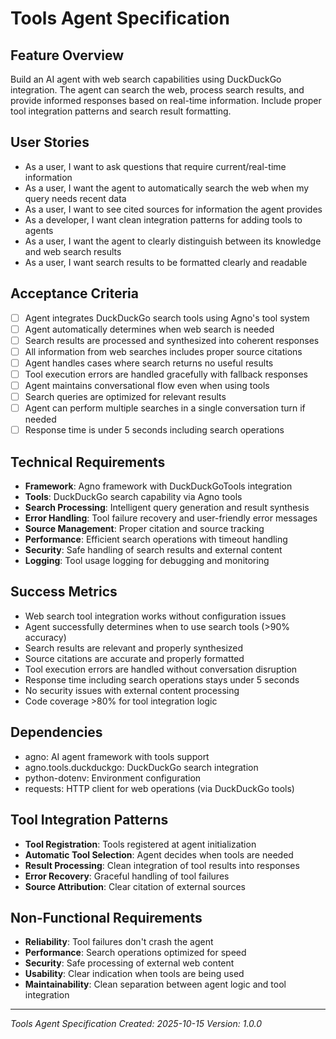# Tools Agent Specification

## Feature Overview
Build an AI agent with web search capabilities using DuckDuckGo integration. The agent can search the web, process search results, and provide informed responses based on real-time information. Include proper tool integration patterns and search result formatting.

## User Stories
- As a user, I want to ask questions that require current/real-time information
- As a user, I want the agent to automatically search the web when my query needs recent data
- As a user, I want to see cited sources for information the agent provides
- As a developer, I want clean integration patterns for adding tools to agents
- As a user, I want the agent to clearly distinguish between its knowledge and web search results
- As a user, I want search results to be formatted clearly and readable

## Acceptance Criteria
- [ ] Agent integrates DuckDuckGo search tools using Agno's tool system
- [ ] Agent automatically determines when web search is needed
- [ ] Search results are processed and synthesized into coherent responses
- [ ] All information from web searches includes proper source citations
- [ ] Agent handles cases where search returns no useful results
- [ ] Tool execution errors are handled gracefully with fallback responses
- [ ] Agent maintains conversational flow even when using tools
- [ ] Search queries are optimized for relevant results
- [ ] Agent can perform multiple searches in a single conversation turn if needed
- [ ] Response time is under 5 seconds including search operations

## Technical Requirements
- **Framework**: Agno framework with DuckDuckGoTools integration
- **Tools**: DuckDuckGo search capability via Agno tools
- **Search Processing**: Intelligent query generation and result synthesis
- **Error Handling**: Tool failure recovery and user-friendly error messages
- **Source Management**: Proper citation and source tracking
- **Performance**: Efficient search operations with timeout handling
- **Security**: Safe handling of search results and external content
- **Logging**: Tool usage logging for debugging and monitoring

## Success Metrics
- Web search tool integration works without configuration issues
- Agent successfully determines when to use search tools (>90% accuracy)
- Search results are relevant and properly synthesized
- Source citations are accurate and properly formatted
- Tool execution errors are handled without conversation disruption
- Response time including search operations stays under 5 seconds
- No security issues with external content processing
- Code coverage >80% for tool integration logic

## Dependencies
- agno: AI agent framework with tools support
- agno.tools.duckduckgo: DuckDuckGo search integration
- python-dotenv: Environment configuration
- requests: HTTP client for web operations (via DuckDuckGo tools)

## Tool Integration Patterns
- **Tool Registration**: Tools registered at agent initialization
- **Automatic Tool Selection**: Agent decides when tools are needed
- **Result Processing**: Clean integration of tool results into responses
- **Error Recovery**: Graceful handling of tool failures
- **Source Attribution**: Clear citation of external sources

## Non-Functional Requirements
- **Reliability**: Tool failures don't crash the agent
- **Performance**: Search operations optimized for speed
- **Security**: Safe processing of external web content
- **Usability**: Clear indication when tools are being used
- **Maintainability**: Clean separation between agent logic and tool integration

---
*Tools Agent Specification*
*Created: 2025-10-15*
*Version: 1.0.0*